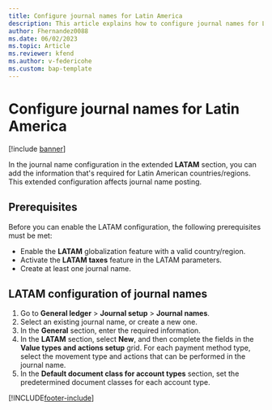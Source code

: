 ```yaml
---
title: Configure journal names for Latin America
description: This article explains how to configure journal names for Latin America.
author: Fhernandez0088
ms.date: 06/02/2023
ms.topic: Article
ms.reviewer: kfend
ms.author: v-federicohe 
ms.custom: bap-template
---
```


# Configure journal names for Latin America

[!include [banner](../includes/banner.md)]

In the journal name configuration in the extended **LATAM** section, you can add the information that's required for Latin American countries/regions. This extended configuration affects journal name posting.

## Prerequisites

Before you can enable the LATAM configuration, the following prerequisites must be met:

- Enable the **LATAM** globalization feature with a valid country/region.
- Activate the **LATAM taxes** feature in the LATAM parameters.
- Create at least one journal name.

## LATAM configuration of journal names

1. Go to **General ledger** \> **Journal setup** \> **Journal names**.
2. Select an existing journal name, or create a new one.
3. In the **General** section, enter the required information.
4. In the **LATAM** section, select **New**, and then complete the fields in the **Value types and actions setup** grid. For each payment method type, select the movement type and actions that can be performed in the journal name.
5. In the **Default document class for account types** section, set the predetermined document classes for each account type.

[!INCLUDE[footer-include](../../includes/footer-banner.md)]
